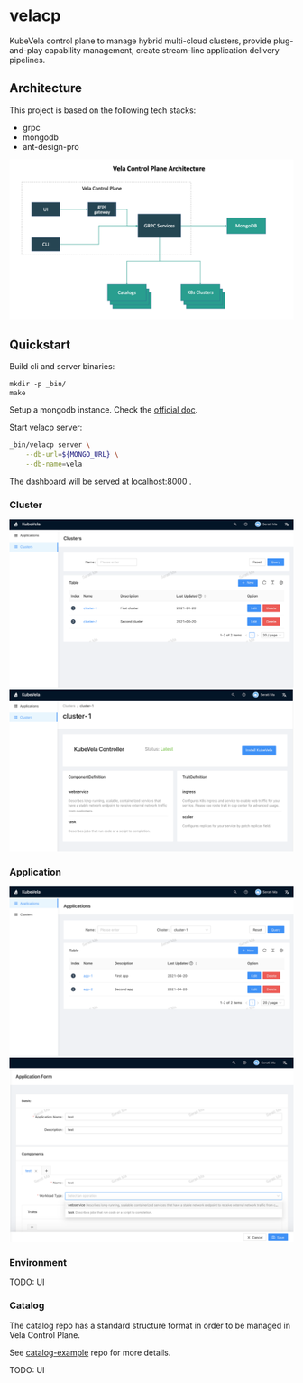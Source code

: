 # velacp

KubeVela control plane to manage hybrid multi-cloud clusters,
provide plug-and-play capability management,
create stream-line application delivery pipelines.

## Architecture

This project is based on the following tech stacks:

- grpc
- mongodb
- ant-design-pro

![alt](docs/images/velacp-arch.png)

## Quickstart

Build cli and server binaries:

```
mkdir -p _bin/
make
```

Setup a mongodb instance. Check the [official doc](https://docs.mongodb.com/guides/server/install/).

Start velacp server:

```bash
_bin/velacp server \
    --db-url=${MONGO_URL} \
    --db-name=vela
```

The dashboard will be served at localhost:8000 .

### Cluster

![alt](docs/images/cluster-list.png)
![alt](docs/images/cluster-detail.png)

### Application

![alt](docs/images/app-list.png)
![alt](docs/images/app-input.png)

### Environment

TODO: UI

### Catalog

The catalog repo has a standard structure format in order to be managed in Vela Control Plane.

See [catalog-example](https://github.com/hongchaodeng/catalog-example) repo for more details.

TODO: UI
